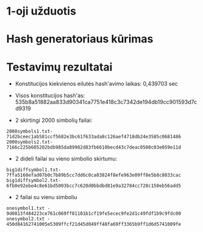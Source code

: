 # 1-oji užduotis

# Hash generatoriaus kūrimas

# Testavimų rezultatai

- Konstitucijos kiekvienos eilutės hash'avimo laikas: 0,439703 sec
- Visos konstitucijos hash'as: 535b8a51882aa833d90341ca7751e418c3c7342de194db19cc901593d7cd9319

- 2 skirtingi 2000 simbolių failai:
```
2000symbols1.txt- 71d2bceec1ab581ccf5682e3bc61f633ada8c126aef4718db24e3585c0681486
2000symbols2.txt- 7166c225b605202bdb985da89982d83fb6610becd43c7deac0500c03e059e11d
```
- 2 dideli failai su vieno simbolio skirtumu:
```
big1diffsymbol1.txt- 7ffa5160efad07b0c7b89b5cc7dd6c0ca03824f8efe963e09ff8e5b8c8033cac
big1diffsymbol2.txt- 6fb0e92ebe4c8e61bd5003bcc7c620d0bbdbd81e9a32784cc728c150eb56add5
```
- 2 failai su vienu simboliu
```
onesymbol1.txt - 9d0813f484223ce761c069ff81101b1cf19fe5ecec9fe2d1c49fdf1b9c9fdc00
onesymbol2.txt - 450d84162741005e5309ffcf21d45d049ff48fa69ff3365b9ff1d6d5741009fe
```
